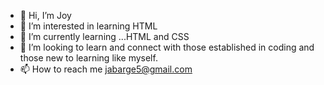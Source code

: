 - 👋 Hi, I’m Joy
- 👀 I’m interested in learning HTML
- 🌱 I’m currently learning ...HTML and CSS
- 💞️ I’m looking to learn and connect with those established in coding and those new to learning like myself.
- 📫 How to reach me jabarge5@gmail.com

<!---
jabarge5/jabarge5 is a ✨ special ✨ repository because its `README.md` (this file) appears on your GitHub profile.
You can click the Preview link to take a look at your changes.
--->
